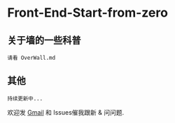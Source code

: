 # Front-End-Start-from-zero
## 关于墙的一些科普
    请看 OverWall.md
## 其他
    持续更新中...
欢迎发 [Gmail](http://www.baidu.com) 和 Issues催我跟新 & 问问题.
